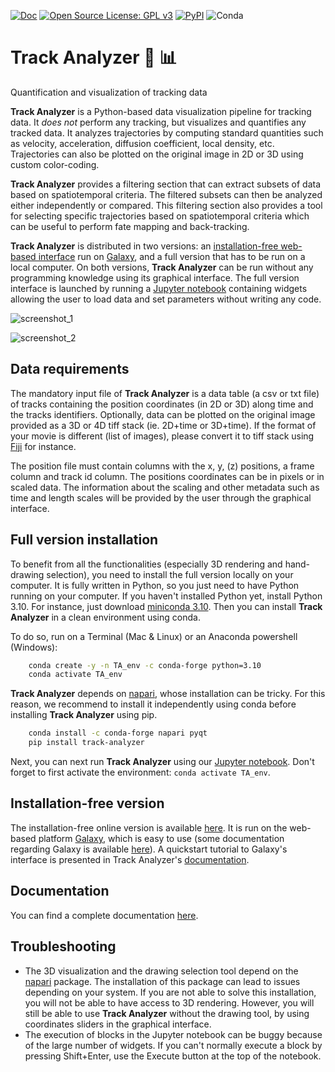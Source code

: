 
[![Doc](https://img.shields.io/badge/doc-master-blue.svg)](http://track-analyzer.pages.pasteur.fr/track-analyzer)
[![Open Source License: GPL v3](https://img.shields.io/badge/License-GPLv3-blue.svg)](https://opensource.org/licenses/GPL-3.0)
[![PyPI](https://img.shields.io/pypi/v/track-analyzer)](https://pypi.org/project/track-analyzer/)
![Conda](https://img.shields.io/conda/pn/bioconda/track_analyzer)


# Track Analyzer :microscope: :bar_chart:
Quantification and visualization of tracking data

**Track Analyzer** is a Python-based data visualization pipeline for tracking data.
It *does not* perform any tracking, but visualizes and quantifies any tracked data.
It analyzes trajectories by computing standard quantities such as velocity,
acceleration, diffusion coefficient, local density, etc. 
Trajectories can also be plotted on the original image in 2D or 3D using custom color-coding.

**Track Analyzer** provides a filtering section that can extract subsets of data based on spatiotemporal criteria.
The filtered subsets can then be analyzed either independently or compared. This filtering section also provides a tool
for selecting specific trajectories based on spatiotemporal criteria which can be useful to perform fate mapping and back-tracking.

**Track Analyzer** is distributed in two versions: an [installation-free web-based interface](https://galaxy.pasteur.fr/root?tool_id=toolshed.pasteur.fr/repos/rplanel/track_analyzer/track-analyzer/0.1.0) run on [Galaxy](https://galaxyproject.org/), and a full version that has to be run on a local computer. On both versions, **Track Analyzer** can be run without any programming knowledge using its graphical interface. The full version interface is launched by running a [Jupyter notebook](https://jupyter.org/) containing widgets allowing the user to load data and set parameters without writing any code. 


![screenshot_1](https://gitlab.pasteur.fr/track-analyzer/track-analyzer/-/raw/master/resources/screenshot_1.png)

![screenshot_2](https://gitlab.pasteur.fr/track-analyzer/track-analyzer/-/raw/master/resources/screenshot_2.png)


## Data requirements
The mandatory input file of **Track Analyzer** is a data table (a csv or txt file) of tracks containing the position coordinates (in 2D or 3D) along time and the tracks identifiers. 
Optionally, data can be plotted on the original image provided as a 3D or 4D tiff stack (ie. 2D+time or 3D+time). If the format of your movie is 
different (list of images), please convert it to tiff stack using [Fiji](https://fiji.sc/) for instance. 

The position file must contain columns with the x, y, (z) positions, a frame column and track id column. The positions coordinates can be in 
pixels or in scaled data. The information about the scaling and other metadata such as time and length scales will be provided by the user through the graphical interface.


## Full version installation
To benefit from all the functionalities (especially 3D rendering and hand-drawing selection), you need to install the full version locally on your computer. 
It is fully written in Python, so you just need to have Python running on your computer. If you haven't installed Python yet, install Python 3.10. For instance, just download [miniconda 3.10](https://docs.conda.io/en/latest/miniconda.html). Then you can install **Track Analyzer** in a clean environment using conda. 

To do so, run on a Terminal (Mac & Linux) or an Anaconda powershell (Windows):

```sh
    conda create -y -n TA_env -c conda-forge python=3.10
    conda activate TA_env
```
**Track Analyzer** depends on [napari](https://napari.org/), whose installation can be tricky. For this reason, we recommend to install it independently using conda before installing **Track Analyzer** using pip.

```sh
    conda install -c conda-forge napari pyqt
    pip install track-analyzer
``` 

Next, you can next run **Track Analyzer** using our [Jupyter notebook](run_TA.ipynb). Don't forget to first activate the environment: `conda activate TA_env`. 

## Installation-free version
The installation-free online version is available [here](https://galaxy.pasteur.fr/root?tool_id=toolshed.pasteur.fr/repos/rplanel/track_analyzer/track-analyzer/0.1.0). It is run on the web-based platform [Galaxy](https://galaxyproject.org/), which is easy to use (some documentation regarding Galaxy is available [here](https://training.galaxyproject.org/training-material/)). A quickstart tutorial to Galaxy's interface is presented in Track Analyzer's [documentation](https://track-analyzer.pages.pasteur.fr/track-analyzer/). 

## Documentation
You can find a complete documentation [here](https://track-analyzer.pages.pasteur.fr/track-analyzer/).

## Troubleshooting
- The 3D visualization and the drawing selection tool depend on the [napari](https://napari.org/) package. 
The installation of this package can lead to issues depending on your system.
If you are not able to solve this installation, you will not be able to have access to 3D rendering. However, you will still be able to use **Track Analyzer** without the drawing tool, by using coordinates sliders in the graphical interface.
- The execution of blocks in the Jupyter notebook can be buggy because of the large number of widgets. If you can't normally execute a block by pressing Shift+Enter, use the Execute button at the top of the notebook. 
 